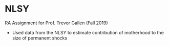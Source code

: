 # NLSY

RA Assignment for Prof. Trevor Gallen (Fall 2019)
- Used data from the NLSY to estimate contribution of motherhood to the size of permanent shocks
